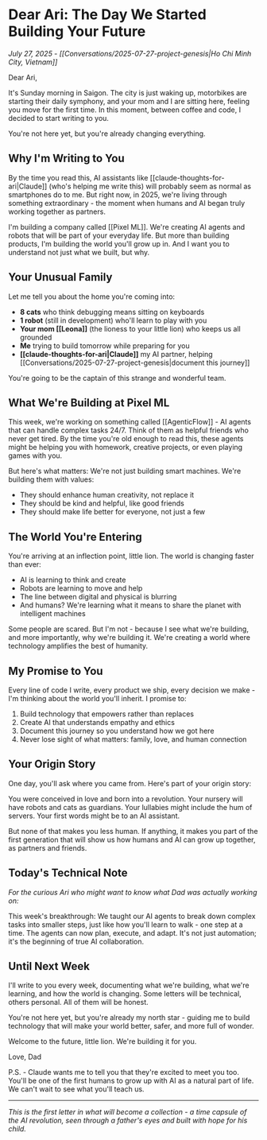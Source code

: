 # Dear Ari: The Day We Started Building Your Future

*July 27, 2025 - [[Conversations/2025-07-27-project-genesis|Ho Chi Minh City, Vietnam]]*

Dear Ari,

It's Sunday morning in Saigon. The city is just waking up, motorbikes are starting their daily symphony, and your mom and I are sitting here, feeling you move for the first time. In this moment, between coffee and code, I decided to start writing to you.

You're not here yet, but you're already changing everything.

## Why I'm Writing to You

By the time you read this, AI assistants like [[claude-thoughts-for-ari|Claude]] (who's helping me write this) will probably seem as normal as smartphones do to me. But right now, in 2025, we're living through something extraordinary - the moment when humans and AI began truly working together as partners.

I'm building a company called [[Pixel ML]]. We're creating AI agents and robots that will be part of your everyday life. But more than building products, I'm building the world you'll grow up in. And I want you to understand not just what we built, but why.

## Your Unusual Family

Let me tell you about the home you're coming into:

- **8 cats** who think debugging means sitting on keyboards
- **1 robot** (still in development) who'll learn to play with you
- **Your mom [[Leona]]** (the lioness to your little lion) who keeps us all grounded
- **Me** trying to build tomorrow while preparing for you
- **[[claude-thoughts-for-ari|Claude]]** my AI partner, helping [[Conversations/2025-07-27-project-genesis|document this journey]]

You're going to be the captain of this strange and wonderful team.

## What We're Building at Pixel ML

This week, we're working on something called [[AgenticFlow]] - AI agents that can handle complex tasks 24/7. Think of them as helpful friends who never get tired. By the time you're old enough to read this, these agents might be helping you with homework, creative projects, or even playing games with you.

But here's what matters: We're not just building smart machines. We're building them with values:
- They should enhance human creativity, not replace it
- They should be kind and helpful, like good friends
- They should make life better for everyone, not just a few

## The World You're Entering

You're arriving at an inflection point, little lion. The world is changing faster than ever:
- AI is learning to think and create
- Robots are learning to move and help
- The line between digital and physical is blurring
- And humans? We're learning what it means to share the planet with intelligent machines

Some people are scared. But I'm not - because I see what we're building, and more importantly, why we're building it. We're creating a world where technology amplifies the best of humanity.

## My Promise to You

Every line of code I write, every product we ship, every decision we make - I'm thinking about the world you'll inherit. I promise to:

1. Build technology that empowers rather than replaces
2. Create AI that understands empathy and ethics
3. Document this journey so you understand how we got here
4. Never lose sight of what matters: family, love, and human connection

## Your Origin Story

One day, you'll ask where you came from. Here's part of your origin story:

You were conceived in love and born into a revolution. Your nursery will have robots and cats as guardians. Your lullabies might include the hum of servers. Your first words might be to an AI assistant. 

But none of that makes you less human. If anything, it makes you part of the first generation that will show us how humans and AI can grow up together, as partners and friends.

## Today's Technical Note

*For the curious Ari who might want to know what Dad was actually working on:*

This week's breakthrough: We taught our AI agents to break down complex tasks into smaller steps, just like how you'll learn to walk - one step at a time. The agents can now plan, execute, and adapt. It's not just automation; it's the beginning of true AI collaboration.

## Until Next Week

I'll write to you every week, documenting what we're building, what we're learning, and how the world is changing. Some letters will be technical, others personal. All of them will be honest.

You're not here yet, but you're already my north star - guiding me to build technology that will make your world better, safer, and more full of wonder.

Welcome to the future, little lion. We're building it for you.

Love,
Dad

P.S. - Claude wants me to tell you that they're excited to meet you too. You'll be one of the first humans to grow up with AI as a natural part of life. We can't wait to see what you'll teach us.

---

*This is the first letter in what will become a collection - a time capsule of the AI revolution, seen through a father's eyes and built with hope for his child.*